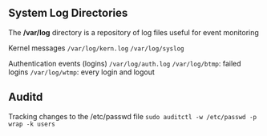 ## System Log Directories
The **/var/log** directory is a repository of log files useful for event monitoring

Kernel messages
`/var/log/kern.log`
`/var/log/syslog`

Authentication events (logins)
`/var/log/auth.log`
`/var/log/btmp`: failed logins
`/var/log/wtmp`: every login and logout

## Auditd

Tracking changes to the /etc/passwd file
`sudo auditctl -w /etc/passwd -p wrap -k users`




